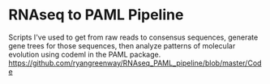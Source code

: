 # RNAseq to PAML Pipeline
Scripts I've used to get from raw reads to consensus sequences, generate gene trees for those sequences, then analyze patterns of molecular evolution using codeml in the PAML package.
https://github.com/ryangreenway/RNAseq_PAML_pipeline/blob/master/Code
